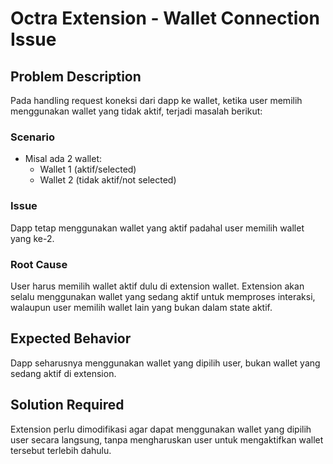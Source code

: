 # Octra Extension - Wallet Connection Issue

## Problem Description

Pada handling request koneksi dari dapp ke wallet, ketika user memilih menggunakan wallet yang tidak aktif, terjadi masalah berikut:

### Scenario
- Misal ada 2 wallet:
  - Wallet 1 (aktif/selected)
  - Wallet 2 (tidak aktif/not selected)

### Issue
Dapp tetap menggunakan wallet yang aktif padahal user memilih wallet yang ke-2.

### Root Cause
User harus memilih wallet aktif dulu di extension wallet. Extension akan selalu menggunakan wallet yang sedang aktif untuk memproses interaksi, walaupun user memilih wallet lain yang bukan dalam state aktif.

## Expected Behavior
Dapp seharusnya menggunakan wallet yang dipilih user, bukan wallet yang sedang aktif di extension.

## Solution Required
Extension perlu dimodifikasi agar dapat menggunakan wallet yang dipilih user secara langsung, tanpa mengharuskan user untuk mengaktifkan wallet tersebut terlebih dahulu.